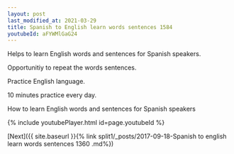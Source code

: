```yaml
---
layout: post
last_modified_at: 2021-03-29
title: Spanish to English learn words sentences 1584 
youtubeId: aFYWMlGaG24
---
```

 
 
Helps to learn English words and sentences for Spanish speakers.

Opportunitiy to repeat the words sentences. 

Practice English language. 
 
10 minutes practice every day. 
 
How to learn English words and sentences for Spanish speakers 
 
{% include youtubePlayer.html id=page.youtubeId %}
 
 
[Next]({{ site.baseurl }}{% link  split1/_posts/2017-09-18-Spanish to english learn words sentences 1360 .md%})
 
